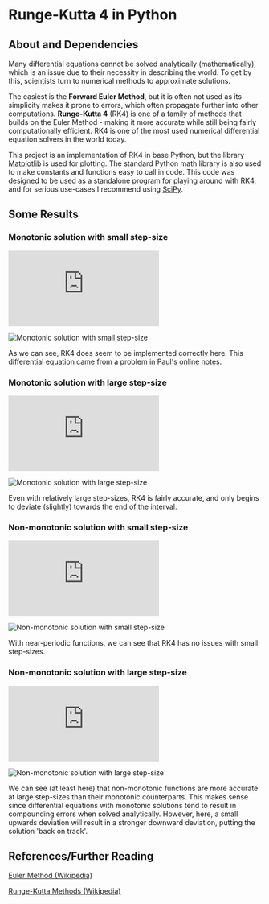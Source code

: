 # Runge-Kutta 4 in Python

## About and Dependencies

Many differential equations cannot be solved analytically (mathematically), which is an issue due to their necessity in describing the world. To get by this, scientists turn to numerical methods to approximate solutions. 

The easiest is the **Forward Euler Method**, but it is often not used as its simplicity makes it prone to errors, which often propagate further into other computations. **Runge-Kutta 4** (RK4) is one of a family of methods that builds on the Euler Method - making it more accurate while still being fairly computationally efficient. RK4 is one of the most used numerical differential equation solvers in the world today.

This project is an implementation of RK4 in base Python, but the library [Matplotlib](https://matplotlib.org/) is used for plotting. The standard Python math library is also used to make constants and functions easy to call in code. This code was designed to be used as a standalone program for playing around with RK4, and for serious use-cases I recommend using [SciPy](scipy.org).



## Some Results

### Monotonic solution with small step-size

![](https://latex.codecogs.com/png.latex?%5Cinline%20%5Cdpi%7B300%7D%20%5Chuge%20y%27%28t%29%20%3D%20%5Csqrt%7Bt%7D%20-%20%5Cfrac%7By%7D%7Bt%7D%20%5Cquad%20y%281%29%3D0%20%5Cquad%20%5CDelta%20t%20%3D%200.001)

![Monotonic solution with small step-size](https://i.imgur.com/fOSNtCp.png)

As we can see, RK4 does seem to be implemented correctly here. This differential equation came from a problem in [Paul's online notes](http://tutorial.math.lamar.edu/Classes/DE/Bernoulli.aspx).



### Monotonic solution with large step-size

![](https://latex.codecogs.com/png.latex?%5Cinline%20%5Cdpi%7B300%7D%20%5Chuge%20y%27%28t%29%20%3D%20%5Csqrt%7Bt%7D%20-%20%5Cfrac%7By%7D%7Bt%7D%20%5Cquad%20y%281%29%3D0%20%5Cquad%20%5CDelta%20t%20%3D%200.1)

![Monotonic solution with large step-size](https://i.imgur.com/FLQynSs.png)

Even with relatively large step-sizes, RK4 is fairly accurate, and only begins to deviate (slightly) towards the end of the interval.



### Non-monotonic solution with small step-size

![](https://latex.codecogs.com/png.latex?%5Cinline%20%5Cdpi%7B300%7D%20%5Clarge%20y%27%28t%29%20%3D%20%5Cexp%28-t%29%20&plus;%20%5Cfrac%7B1%7D%7B2%7D%20%5Ccos%285t%29%20-%202%20%5Csin%282t%29%20%5Cquad%20y%280%29%3D1%20%5Cquad%20%5CDelta%20t%20%3D%200.001)

![Non-monotonic solution with small step-size](https://i.imgur.com/N4FX4Wx.png)

With near-periodic functions, we can see that RK4 has no issues with small step-sizes.



### Non-monotonic solution with large step-size

![](https://latex.codecogs.com/png.latex?%5Cinline%20%5Cdpi%7B300%7D%20%5Clarge%20y%27%28t%29%20%3D%20%5Cexp%28-t%29%20&plus;%20%5Cfrac%7B1%7D%7B2%7D%20%5Ccos%285t%29%20-%202%20%5Csin%282t%29%20%5Cquad%20y%280%29%3D1%20%5Cquad%20%5CDelta%20t%20%3D%200.1)

![Non-monotonic solution with large step-size](https://i.imgur.com/rSeYHty.png)

We can see (at least here) that non-monotonic functions are more accurate at large step-sizes than their monotonic counterparts. This makes sense since differential equations with monotonic solutions tend to result in compounding errors when solved analytically. However, here, a small upwards deviation will result in a stronger downward deviation, putting the solution 'back on track'.



## References/Further Reading

[Euler Method (Wikipedia)](https://en.wikipedia.org/wiki/Euler_method)

[Runge-Kutta Methods (Wikipedia)](https://en.wikipedia.org/wiki/Runge%E2%80%93Kutta_methods)

